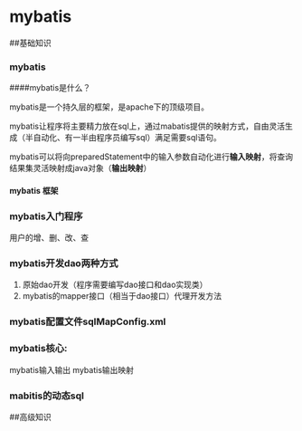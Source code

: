 # mybatis
##基础知识

### mybatis
####mybatis是什么？

mybatis是一个持久层的框架，是apache下的顶级项目。

mybatis让程序将主要精力放在sql上，通过mabatis提供的映射方式，自由灵活生成（半自动化、有一半由程序员编写sql）满足需要sql语句。

mybatis可以将向preparedStatement中的输入参数自动化进行**输入映射**，将查询结果集灵活映射成java对象（**输出映射**）

#### mybatis 框架
  
### mybatis入门程序 
   用户的增、删、改、查


### mybatis开发dao两种方式
1. 原始dao开发（程序需要编写dao接口和dao实现类）
2. mybatis的mapper接口（相当于dao接口）代理开发方法

### mybatis配置文件sqlMapConfig.xml
### mybatis核心:
   mybatis输入输出
   mybatis输出映射
### mabitis的动态sql



##高级知识

	





